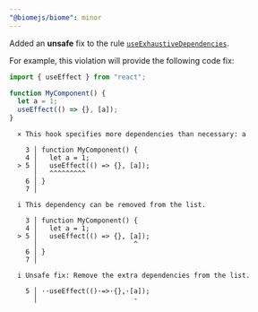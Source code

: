 ```yaml
---
"@biomejs/biome": minor
---
```


Added an **unsafe** fix to the rule [`useExhaustiveDependencies`](https://biomejs.dev/linter/rules/use-exhaustive-dependencies).

For example, this violation will provide the following code fix:

```js
import { useEffect } from "react";

function MyComponent() {
  let a = 1;
  useEffect(() => {}, [a]);
}
```

```
  × This hook specifies more dependencies than necessary: a

    3 │ function MyComponent() {
    4 │   let a = 1;
  > 5 │   useEffect(() => {}, [a]);
      │   ^^^^^^^^^
    6 │ }
    7 │

  i This dependency can be removed from the list.

    3 │ function MyComponent() {
    4 │   let a = 1;
  > 5 │   useEffect(() => {}, [a]);
      │                        ^
    6 │ }
    7 │

  i Unsafe fix: Remove the extra dependencies from the list.

    5 │ ··useEffect(()·=>·{},·[a]);
      │                        -
```
